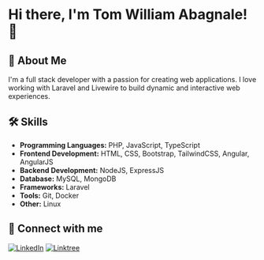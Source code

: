 # Hi there, I'm Tom William Abagnale! 👋

## 🚀 About Me
I'm a full stack developer with a passion for creating web applications. I love working with Laravel and Livewire to build dynamic and interactive web experiences.

## 🛠 Skills
- **Programming Languages:** PHP, JavaScript, TypeScript
- **Frontend Development:** HTML, CSS, Bootstrap, TailwindCSS, Angular, AngularJS
- **Backend Development:** NodeJS, ExpressJS
- **Database:** MySQL, MongoDB
- **Frameworks:** Laravel
- **Tools:** Git, Docker
- **Other:** Linux

## 🔗 Connect with me
[![LinkedIn](https://img.shields.io/badge/LinkedIn-Connect-blue)](https://www.linkedin.com/in/chunghieu)
[![Linktree](https://img.shields.io/badge/linktree-1de9b6?style=for-the-badge&logo=linktree&logoColor=white)](https://linktr.ee/hieukhocnhe)


